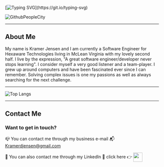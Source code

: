 [![Typing SVG](https://readme-typing-svg.demolab.com?font=DotGothic16&size=28&pause=1000&color=9E98F7&random=false&width=435&lines=Hello!+I'm+Kramer+and+...;I'm+a+Software+Engineer!)](https://git.io/typing-svg)

![GithubPeopleCity](https://github.com/KramerJProg/KramerJProg/assets/72529822/ea4c0d4b-cdb8-4ddf-afb5-086a94167e0b)
<hr>
<h2>About Me</h2>
My name is Kramer Jensen and I am currently a Software Engineer for Hexaware Technologies living in McLean Virginia with my lovely second half. I live by the expression, "A great software engineer/developer never stops learning". I consider myself a very good listener and a team-player. I grew up around computers and have been fascinated ever since I can remember. Solving complex issues is one my passions as well as always searching for the next challenge.
<hr>

![Top Langs](https://github-readme-stats.vercel.app/api/top-langs/?username=KramerJProg&theme=tokyonight&layout=compact)

<hr>

<h2>Contact Me</h2>
<h3>Want to get in touch?</h3>

📪 You can contact me through my business e-mail 📬 Kramerdjensen@gmail.com <br>

📱 You can also contact me through my LinkedIn 📲 click here 👉 <a href="https://www.linkedin.com/in/kramer-jensen-9417b8217/" target="blank"><img align="center" src="https://img.shields.io/badge/-Linkedin-0b66c2" height="30" /></a>


